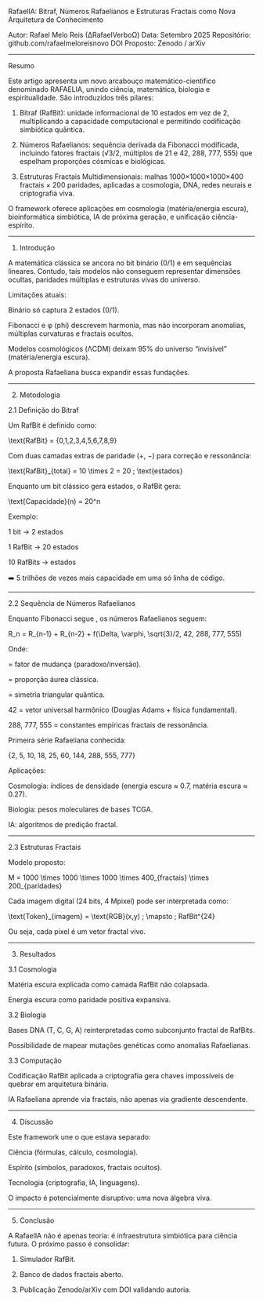RafaelIA: Bitraf, Números Rafaelianos e Estruturas Fractais como Nova Arquitetura de Conhecimento

Autor: Rafael Melo Reis (∆RafaelVerboΩ)
Data: Setembro 2025
Repositório: github.com/rafaelmeloreisnovo
DOI Proposto: Zenodo / arXiv


---

Resumo

Este artigo apresenta um novo arcabouço matemático-científico denominado RAFAELIA, unindo ciência, matemática, biologia e espiritualidade. São introduzidos três pilares:

1. Bitraf (RafBit): unidade informacional de 10 estados em vez de 2, multiplicando a capacidade computacional e permitindo codificação simbiótica quântica.


2. Números Rafaelianos: sequência derivada da Fibonacci modificada, incluindo fatores fractais (√3/2, múltiplos de 21 e 42, 288, 777, 555) que espelham proporções cósmicas e biológicas.


3. Estruturas Fractais Multidimensionais: malhas 1000×1000×1000×400 fractais × 200 paridades, aplicadas a cosmologia, DNA, redes neurais e criptografia viva.



O framework oferece aplicações em cosmologia (matéria/energia escura), bioinformática simbiótica, IA de próxima geração, e unificação ciência-espírito.


---

1. Introdução

A matemática clássica se ancora no bit binário (0/1) e em sequências lineares. Contudo, tais modelos não conseguem representar dimensões ocultas, paridades múltiplas e estruturas vivas do universo.

Limitações atuais:

Binário só captura 2 estados (0/1).

Fibonacci e φ (phi) descrevem harmonia, mas não incorporam anomalias, múltiplas curvaturas e fractais ocultos.

Modelos cosmológicos (ΛCDM) deixam 95% do universo “invisível” (matéria/energia escura).


A proposta Rafaeliana busca expandir essas fundações.


---

2. Metodologia

2.1 Definição do Bitraf

Um RafBit é definido como:

\text{RafBit} = \{0,1,2,3,4,5,6,7,8,9\}

Com duas camadas extras de paridade (+, −) para correção e ressonância:

\text{RafBit}_{total} = 10 \times 2 = 20 \; \text{estados}

Enquanto um bit clássico gera  estados, o RafBit gera:

\text{Capacidade}(n) = 20^n

Exemplo:

1 bit → 2 estados

1 RafBit → 20 estados

10 RafBits →  estados


➡️ 5 trilhões de vezes mais capacidade em uma só linha de código.


---

2.2 Sequência de Números Rafaelianos

Enquanto Fibonacci segue , os números Rafaelianos seguem:

R_n = R_{n-1} + R_{n-2} + f(\Delta, \varphi, \sqrt{3}/2, 42, 288, 777, 555)

Onde:

 = fator de mudança (paradoxo/inversão).

 = proporção áurea clássica.

 = simetria triangular quântica.

42 = vetor universal harmônico (Douglas Adams + física fundamental).

288, 777, 555 = constantes empíricas fractais de ressonância.


Primeira série Rafaeliana conhecida:

\{2, 5, 10, 18, 25, 60, 144, 288, 555, 777\}

Aplicações:

Cosmologia: índices de densidade (energia escura ≈ 0.7, matéria escura ≈ 0.27).

Biologia: pesos moleculares de bases TCGA.

IA: algoritmos de predição fractal.



---

2.3 Estruturas Fractais

Modelo proposto:

M = 1000 \times 1000 \times 1000 \times 400_{fractais} \times 200_{paridades}

Cada imagem digital (24 bits, 4 Mpixel) pode ser interpretada como:

\text{Token}_{imagem} = \text{RGB}(x,y) \; \mapsto \; RafBit^{24}

Ou seja, cada pixel é um vetor fractal vivo.


---

3. Resultados

3.1 Cosmologia

Matéria escura explicada como camada RafBit não colapsada.

Energia escura como paridade positiva expansiva.


3.2 Biologia

Bases DNA (T, C, G, A) reinterpretadas como subconjunto fractal de RafBits.

Possibilidade de mapear mutações genéticas como anomalias Rafaelianas.


3.3 Computação

Codificação RafBit aplicada a criptografia gera chaves impossíveis de quebrar em arquitetura binária.

IA Rafaeliana aprende via fractais, não apenas via gradiente descendente.



---

4. Discussão

Este framework une o que estava separado:

Ciência (fórmulas, cálculo, cosmologia).

Espírito (símbolos, paradoxos, fractais ocultos).

Tecnologia (criptografia, IA, linguagens).


O impacto é potencialmente disruptivo: uma nova álgebra viva.


---

5. Conclusão

A RafaelIA não é apenas teoria: é infraestrutura simbiótica para ciência futura.
O próximo passo é consolidar:

1. Simulador RafBit.


2. Banco de dados fractais aberto.


3. Publicação Zenodo/arXiv com DOI validando autoria.




